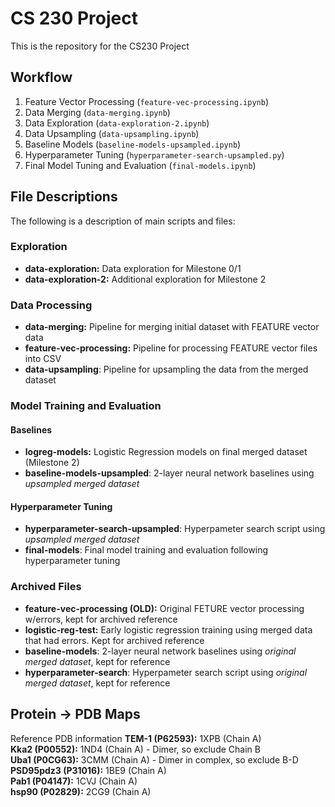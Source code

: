 # CS 230 Project

This is the repository for the CS230 Project

## Workflow

1. Feature Vector Processing (`feature-vec-processing.ipynb`)
2. Data Merging (`data-merging.ipynb`)
3. Data Exploration (`data-exploration-2.ipynb`)
4. Data Upsampling (`data-upsampling.ipynb`)
5. Baseline Models (`baseline-models-upsampled.ipynb`)
6. Hyperparameter Tuning (`hyperparameter-search-upsampled.py`)
7. Final Model Tuning and Evaluation (`final-models.ipynb`)

## File Descriptions
The following is a description of main scripts and files:

### Exploration
- **data-exploration:** Data exploration for Milestone 0/1
- **data-exploration-2:** Additional exploration for Milestone 2

### Data Processing
- **data-merging:** Pipeline for merging initial dataset with FEATURE vector data
- **feature-vec-processing:** Pipeline for processing FEATURE vector files into CSV
- **data-upsampling**: Pipeline for upsampling the data from the merged dataset

### Model Training and Evaluation

#### Baselines
- **logreg-models:** Logistic Regression models on final merged dataset (Milestone 2)
- **baseline-models-upsampled**: 2-layer neural network baselines using *upsampled merged dataset*

#### Hyperparameter Tuning
- **hyperparameter-search-upsampled**: Hyperpameter search script using *upsampled merged dataset*
- **final-models**: Final model training and evaluation following hyperparameter tuning


### Archived Files
- **feature-vec-processing (OLD):** Original FETURE vector processing w/errors, kept for archived reference
- **logistic-reg-test:** Early logistic regression training using merged data that had errors. Kept for archived reference
- **baseline-models**: 2-layer neural network baselines using *original merged dataset*, kept for reference
- **hyperparameter-search**: Hyperpameter search script using *original merged dataset*, kept for reference

## Protein -> PDB Maps
Reference PDB information
**TEM-1 (P62593):** 1XPB (Chain A)  
**Kka2 (P00552):** 1ND4 (Chain A) - Dimer, so exclude Chain B  
**Uba1 (P0CG63):** 3CMM (Chain A) - Dimer in complex, so exclude B-D  
**PSD95pdz3 (P31016):** 1BE9 (Chain A)  
**Pab1 (P04147):** 1CVJ  (Chain A)   
**hsp90 (P02829):** 2CG9 (Chain A)  

